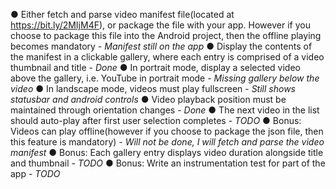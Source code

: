 ● Either fetch and parse video manifest file(located at https://bit.ly/2MIjM4F), or package the file with your app. However if you choose to package this file into the Android project, then the offline playing becomes mandatory - *Manifest still on the app* 
● Display the contents of the manifest in a clickable gallery, where each entry is comprised of a video thumbnail and title - *Done*
● In portrait mode, display a selected video above the gallery, i.e. YouTube in portrait mode - *Missing gallery below the video*
● In landscape mode, videos must play fullscreen - *Still shows statusbar and android controls*
● Video playback position must be maintained through orientation changes - *Done*
● The next video in the list should auto-play after first user selection completes - *TODO*
● Bonus: Videos can play offline(however if you choose to package the json file, then this
feature is mandatory) - *Will not be done, I will fetch and parse the video manifest*
● Bonus: Each gallery entry displays video duration alongside title and thumbnail - *TODO*
● Bonus: Write an instrumentation test for part of the app - *TODO*